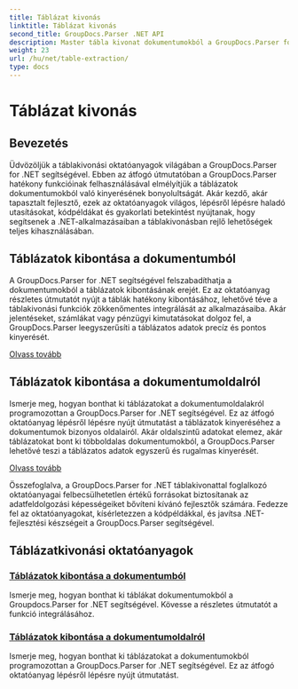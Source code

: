 ```yaml
---
title: Táblázat kivonás
linktitle: Táblázat kivonás
second_title: GroupDocs.Parser .NET API
description: Master tábla kivonat dokumentumokból a GroupDocs.Parser for .NET segítségével. Tanulja meg a táblázatok programozott kibontását a hatékony adatfeldolgozás érdekében.
weight: 23
url: /hu/net/table-extraction/
type: docs
---
```

# Táblázat kivonás

## Bevezetés

Üdvözöljük a táblakivonási oktatóanyagok világában a GroupDocs.Parser for .NET segítségével. Ebben az átfogó útmutatóban a GroupDocs.Parser hatékony funkcióinak felhasználásával elmélyítjük a táblázatok dokumentumokból való kinyerésének bonyolultságát. Akár kezdő, akár tapasztalt fejlesztő, ezek az oktatóanyagok világos, lépésről lépésre haladó utasításokat, kódpéldákat és gyakorlati betekintést nyújtanak, hogy segítsenek a .NET-alkalmazásaiban a táblakivonásban rejlő lehetőségek teljes kihasználásában.

## Táblázatok kibontása a dokumentumból
A GroupDocs.Parser for .NET segítségével felszabadíthatja a dokumentumokból a táblázatok kibontásának erejét. Ez az oktatóanyag részletes útmutatót nyújt a táblák hatékony kibontásához, lehetővé téve a táblakivonási funkciók zökkenőmentes integrálását az alkalmazásaiba. Akár jelentéseket, számlákat vagy pénzügyi kimutatásokat dolgoz fel, a GroupDocs.Parser leegyszerűsíti a táblázatos adatok precíz és pontos kinyerését.

[Olvass tovább](./extract-tables-from-document/)

## Táblázatok kibontása a dokumentumoldalról
Ismerje meg, hogyan bonthat ki táblázatokat a dokumentumoldalakról programozottan a GroupDocs.Parser for .NET segítségével. Ez az átfogó oktatóanyag lépésről lépésre nyújt útmutatást a táblázatok kinyeréséhez a dokumentumok bizonyos oldalairól. Akár oldalszintű adatokat elemez, akár táblázatokat bont ki többoldalas dokumentumokból, a GroupDocs.Parser lehetővé teszi a táblázatos adatok egyszerű és rugalmas kinyerését.

[Olvass tovább](./extract-tables-from-document-page/)

Összefoglalva, a GroupDocs.Parser for .NET táblakivonattal foglalkozó oktatóanyagai felbecsülhetetlen értékű forrásokat biztosítanak az adatfeldolgozási képességeiket bővíteni kívánó fejlesztők számára. Fedezze fel az oktatóanyagokat, kísérletezzen a kódpéldákkal, és javítsa .NET-fejlesztési készségeit a GroupDocs.Parser segítségével.
## Táblázatkivonási oktatóanyagok
### [Táblázatok kibontása a dokumentumból](./extract-tables-from-document/)
Ismerje meg, hogyan bonthat ki táblákat dokumentumokból a Groupdocs.Parser for .NET segítségével. Kövesse a részletes útmutatót a funkció integrálásához.
### [Táblázatok kibontása a dokumentumoldalról](./extract-tables-from-document-page/)
Ismerje meg, hogyan bonthat ki táblázatokat a dokumentumokból programozottan a GroupDocs.Parser for .NET segítségével. Ez az átfogó oktatóanyag lépésről lépésre nyújt útmutatást.